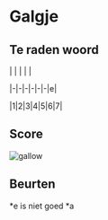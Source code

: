 # Galgje

## Te raden woord

| | | | |

|-|-|-|-|-|-|e|

|1|2|3|4|5|6|7|

## Score
![gallow](./images/2.png)

## Beurten
*e is niet goed
*a
